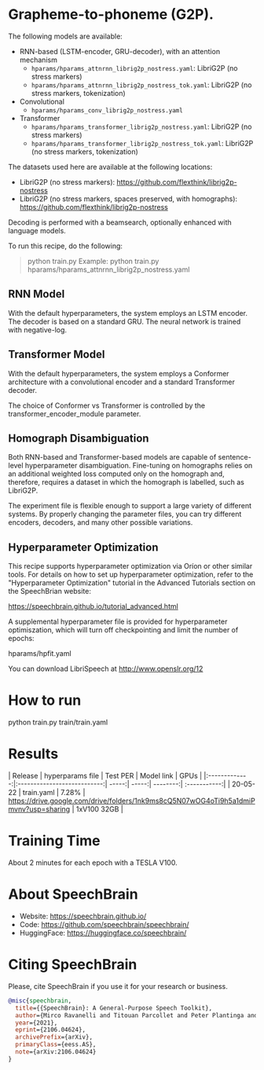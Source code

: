 # Grapheme-to-phoneme (G2P).
The following models are available:
* RNN-based (LSTM-encoder, GRU-decoder), with an attention mechanism
  * `hparams/hparams_attnrnn_librig2p_nostress.yaml`: LibriG2P (no stress markers)
  * `hparams/hparams_attnrnn_librig2p_nostress_tok.yaml`: LibriG2P (no stress markers, tokenization)
* Convolutional
  * `hparams/hparams_conv_librig2p_nostress.yaml`
* Transformer
  * `hparams/hparams_transformer_librig2p_nostress.yaml`: LibriG2P (no stress markers)
  * `hparams/hparams_transformer_librig2p_nostress_tok.yaml`: LibriG2P (no stress markers, tokenization)

The datasets used here are available at the following locations:

* LibriG2P (no stress markers): https://github.com/flexthink/librig2p-nostress
* LibriG2P (no stress markers, spaces preserved, with homographs): https://github.com/flexthink/librig2p-nostress

Decoding is performed with a beamsearch, optionally enhanced with language models.

To run this recipe, do the following:
> python train.py <hyperparameter file>
Example:
> python train.py hparams/hparams_attnrnn_librig2p_nostress.yaml

RNN Model
---------
With the default hyperparameters, the system employs an LSTM encoder.
The decoder is based on a standard  GRU. The neural network is trained with
negative-log.

Transformer Model
-----------------
With the default hyperparameters, the system employs a Conformer architecture
with a convolutional encoder and a standard Transformer decoder.

The choice of Conformer vs Transformer is controlled by the
transformer_encoder_module parameter.

Homograph Disambiguation
------------------------
Both RNN-based and Transformer-based models are capable of sentence-level
hyperparameter disambiguation. Fine-tuning on homographs relies on an additional
weighted loss computed only on the homograph and, therefore, requires a dataset
in which the homograph is labelled, such as LibriG2P.

The experiment file is flexible enough to support a large variety of
different systems. By properly changing the parameter files, you can try
different encoders, decoders,  and many other possible variations.

Hyperparameter Optimization
---------------------------
This recipe supports hyperparameter optimization via Oríon or other similar tools.
For details on how to set up hyperparameter optimization, refer to the
"Hyperparameter Optimization" tutorial in the Advanced Tutorials section
on the SpeechBrian website:

https://speechbrain.github.io/tutorial_advanced.html

A supplemental hyperparameter file is provided for hyperparameter optimiszation,
which will turn off checkpointing and limit the number of epochs:

hparams/hpfit.yaml

You can download LibriSpeech at http://www.openslr.org/12

# How to run
python train.py train/train.yaml

# Results

| Release | hyperparams file | Test PER | Model link | GPUs |
|:-------------:|:---------------------------:| -----:| -----:| --------:| :-----------:|
| 20-05-22 | train.yaml | 7.28% | https://drive.google.com/drive/folders/1nk9ms8cQ5N07wOG4oTi9h5a1dmiPmvnv?usp=sharing | 1xV100 32GB |


# Training Time
About 2 minutes for each epoch with a TESLA V100.


# **About SpeechBrain**
- Website: https://speechbrain.github.io/
- Code: https://github.com/speechbrain/speechbrain/
- HuggingFace: https://huggingface.co/speechbrain/


# **Citing SpeechBrain**
Please, cite SpeechBrain if you use it for your research or business.

```bibtex
@misc{speechbrain,
  title={{SpeechBrain}: A General-Purpose Speech Toolkit},
  author={Mirco Ravanelli and Titouan Parcollet and Peter Plantinga and Aku Rouhe and Samuele Cornell and Loren Lugosch and Cem Subakan and Nauman Dawalatabad and Abdelwahab Heba and Jianyuan Zhong and Ju-Chieh Chou and Sung-Lin Yeh and Szu-Wei Fu and Chien-Feng Liao and Elena Rastorgueva and François Grondin and William Aris and Hwidong Na and Yan Gao and Renato De Mori and Yoshua Bengio},
  year={2021},
  eprint={2106.04624},
  archivePrefix={arXiv},
  primaryClass={eess.AS},
  note={arXiv:2106.04624}
}
```
